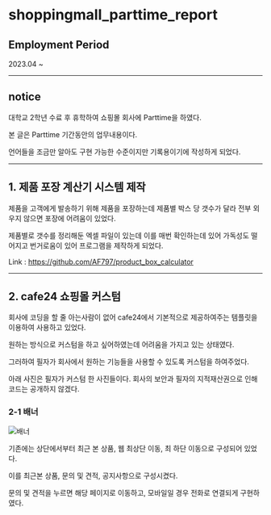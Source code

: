 # shoppingmall_parttime_report

## Employment Period

2023.04 ~

--------

## notice

대학교 2학년 수료 후 휴학하여 쇼핑몰 회사에 Parttime을 하였다.

본 글은 Parttime 기간동안의 업무내용이다.

언어들을 조금만 알아도 구현 가능한 수준이지만 기록용이기에 작성하게 되었다.

--------

## 1. 제품 포장 계산기 시스템 제작

제품을 고객에게 발송하기 위해 제품을 포장하는데 제품별 박스 당 갯수가 달라 전부 외우지 않으면 포장에 어려움이 있었다.

제품별로 갯수를 정리해둔 엑셀 파일이 있는데 이를 매번 확인하는데 있어 가독성도 떨어지고 번거로움이 있어 프로그램을 제작하게 되었다.

Link : https://github.com/AF797/product_box_calculator

--------

## 2. cafe24 쇼핑몰 커스텀

회사에 코딩을 할 줄 아는사람이 없어 cafe24에서 기본적으로 제공하여주는 템플릿을 이용하여 사용하고 있었다.

원하는 방식으로 커스텀을 하고 싶어하였는데 어려움을 가지고 있는 상태였다.

그러하여 필자가 회사에서 원하는 기능들을 사용할 수 있도록 커스텀을 하여주었다.

아래 사진은 필자가 커스텀 한 사진들이다. 회사의 보안과 필자의 지적재산권으로 인해 코드는 공개하지 않겠다.

### 2-1 배너

![배너](https://github.com/AF797/shoppingmall_parttime_report/assets/86837707/108d2f4c-9295-48f4-bc65-812c7f375d7c)

기존에는 상단에서부터 최근 본 상품, 웹 최상단 이동, 최 하단 이동으로 구성되어 있었다.

이를 최근본 상품, 문의 및 견적, 공지사항으로 구성시켰다.

문의 및 견적을 누르면 해당 페이지로 이동하고, 모바일일 경우 전화로 연결되게 구현하였다.

